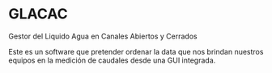 # GLACAC
Gestor del Liquido Agua en Canales Abiertos y Cerrados

Este es un software que pretender ordenar la data que nos brindan nuestros equipos en la medición de caudales desde una GUI integrada.
